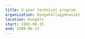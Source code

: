 ```yaml
---
title: 4-year technical program
organization: Kongahällagymnasiet
location: Kungälv
start: 1985-08-15
end: 1989-06-15
---
```

